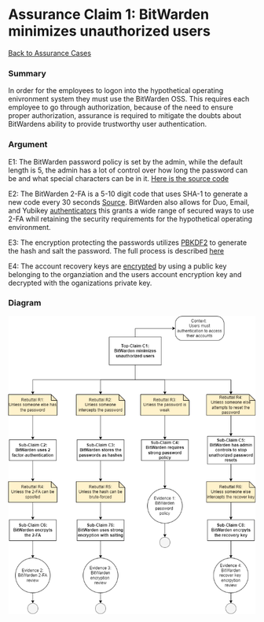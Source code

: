 # Assurance Claim 1: BitWarden minimizes unauthorized users
[Back to Assurance Cases](https://github.com/PatrickBN/CYBR8420_Team5/blob/main/Assurance%20Cases.md)

### Summary

In order for the employees to logon into the hypothetical operating enivronment system they must use the BitWarden OSS. This requires each employee to go through authorization, because of the need to ensure proper authorization, assurance is required to mitigate the doubts about BitWardens ability to provide trustworthy user authentication.

### Argument

E1: The BitWarden password policy is set by the admin, while the default length is 5, the admin has a lot of control over how long the password can be and what special characters can be in it. [Here is the source code](https://github.com/bitwarden/clients/blob/main/libs/tools/generator/core/src/types/password-generator-policy.ts)

E2: The BitWarden 2-FA is a 5-10 digit code that uses SHA-1 to generate a new code every 30 seconds [Source](https://bitwarden.com/help/bitwarden-authenticator/). BitWarden also allows for Duo, Email, and Yubikey [authenticators](https://github.com/bitwarden/clients/blob/main/libs/angular/src/auth/components/two-factor-auth/two-factor-auth.component.ts#L53) this grants a wide range of secured ways to use 2-FA whil retaining the security requirements for the hypothetical operating environment.

E3: The encryption protecting the passwords utilizes [PBKDF2](https://github.com/bitwarden/clients/blob/main/libs/node/src/services/node-crypto-function.service.ts#L13) to generate the hash and salt the password. The full process is described [here](https://bitwarden.com/help/what-encryption-is-used/#pbkdf2)

E4: The account recovery keys are [encrypted](https://bitwarden.com/help/account-recovery/#encryption) by using a public key belonging to the organziation and the users account encryption key and decrypted with the oganizations private key.


### Diagram
![](https://github.com/PatrickBN/CYBR8420_Team5/blob/main/Assurance%20Cases/BitWarden%20minimizes%20unauthorized%20users/Assurance%20Cases%20draft%203.png)
